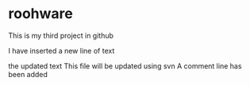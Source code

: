 roohware
========

This is my third project in github

I have inserted a new line of text

the updated text
This file will be updated using svn
A comment line has been added